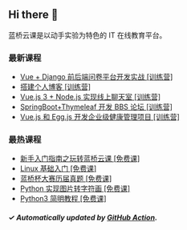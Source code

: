 ## Hi there 👋

蓝桥云课是以动手实验为特色的 IT 在线教育平台。

### 最新课程

<!-- LATEST:START -->
- [Vue + Django 前后端问卷平台开发实战 [训练营]](https://www.lanqiao.cn/courses/11086/)
- [搭建个人博客 [训练营]](https://www.lanqiao.cn/courses/1367/)
- [Vue.js 3 + Node.js 实现线上聊天室 [训练营]](https://www.lanqiao.cn/courses/3574/)
- [SpringBoot+Thymeleaf 开发 BBS 论坛 [训练营]](https://www.lanqiao.cn/courses/4830/)
- [Vue.js 和 Egg.js 开发企业级健康管理项目 [训练营]](https://www.lanqiao.cn/courses/2741/)
<!-- LATEST:END -->

### 最热课程

<!-- HOTEST:START -->
- [新手入门指南之玩转蓝桥云课 [免费课]](https://www.lanqiao.cn/courses/63/)
- [Linux 基础入门 [免费课]](https://www.lanqiao.cn/courses/1/)
- [蓝桥杯大赛历届真题 [免费课]](https://www.lanqiao.cn/courses/2786/)
- [Python 实现图片转字符画 [免费课]](https://www.lanqiao.cn/courses/370/)
- [Python3 简明教程 [免费课]](https://www.lanqiao.cn/courses/596/)
<!-- HOTEST:END -->

##### ✓ Automatically updated by [GitHub Action](https://github.com/lanqiao-courses/.github/actions/workflows/update.yml).
